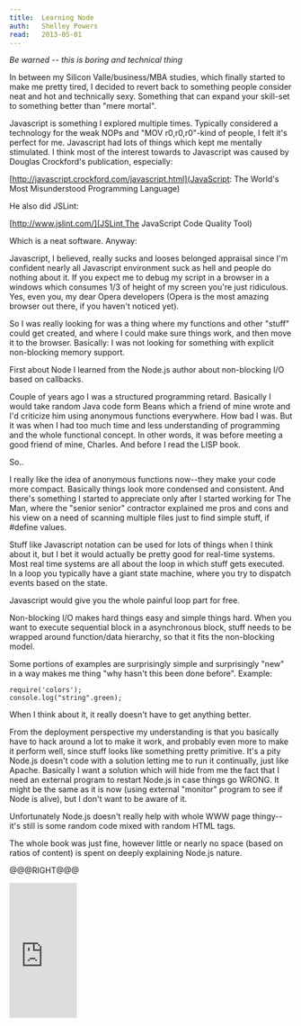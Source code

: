 ```yaml
---
title:	Learning Node
auth:	Shelley Powers
read:	2013-05-01
---
```





*Be warned -- this is boring and technical thing*

In between my Silicon Valle/business/MBA studies, which finally started to
make me pretty tired, I decided to revert back to something people consider
neat and hot and technically sexy. Something that can expand your skill-set
to something better than "mere mortal".

Javascript is something I explored multiple times. Typically considered a
technology for the weak NOPs and "MOV r0,r0,r0"-kind of people, I felt it's
perfect for me.  Javascript had lots of things which kept me mentally
stimulated.  I think most of the interest towards to Javascript was caused
by Douglas Crockford's publication, especially:

[http://javascript.crockford.com/javascript.html](JavaScript: The World's Most Misunderstood Programming Language)

He also did JSLint:

[http://www.jslint.com/](JSLint,The JavaScript Code Quality Tool)

Which is a neat software. Anyway:

Javascript, I believed, really sucks and looses belonged appraisal since I'm
confident nearly all Javascript environment suck as hell and people do
nothing about it. If you expect me to debug my script in a browser in a
windows which consumes 1/3 of height of my screen you're just ridiculous.
Yes, even you, my dear Opera developers (Opera is the most amazing browser
out there, if you haven't noticed yet).

So I was really looking for was a thing where my functions and other "stuff"
could get created, and where I could make sure things work, and then move it
to the browser. Basically: I was not looking for something with explicit
non-blocking memory support.

First about Node I learned from the Node.js author about non-blocking I/O
based on callbacks.

Couple of years ago I was a structured programming retard. Basically I would
take random Java code form Beans which a friend of mine wrote and I'd
criticize him using anonymous functions everywhere. How bad I was. But it
was when I had too much time and less understanding of programming and the
whole functional concept. In other words, it was before meeting a good
friend of mine, Charles. And before I read the LISP book.

So..

I really like the idea of anonymous functions now--they make your code more
compact. Basically things look more condensed and consistent. And there's
something I started to appreciate only after I started working for The Man,
where the "senior senior" contractor explained me pros and cons and his view
on a need of scanning multiple files just to find simple stuff, if #define
values.

Stuff like Javascript notation can be used for lots of things when I think
about it, but I bet it would actually be pretty good for real-time systems.
Most real time systems are all about the loop in which stuff gets executed.
In a loop you typically have a giant state machine, where you try to
dispatch events based on the state.

Javascript would give you the whole painful loop part for free.

Non-blocking I/O makes hard things easy and simple things hard. When you
want to execute sequential block in a asynchronous block, stuff needs to be
wrapped around function/data hierarchy, so that it fits the non-blocking
model.

Some portions of examples are surprisingly simple and surprisingly "new" in
a way makes me thing "why hasn't this been done before". Example:

	require('colors');
	console.log("string".green);

When I think about it, it really doesn't have to get anything better.

From the deployment perspective my understanding is that you basically have
to hack around a lot to make it work, and probably even more to make it
perform well, since stuff looks like something pretty primitive. It's a pity
Node.js doesn't code with a solution letting me to run it continually, just
like Apache. Basically I want a solution which will hide from me the fact
that I need an external program to restart Node.js in case things go WRONG.
It might be the same as it is now (using external "monitor" program to see
if Node is alive), but I don't want to be aware of it.

Unfortunately Node.js doesn't really help with whole WWW page thingy--it's
still is some random code mixed with random HTML tags.

The whole book was just fine, however little or nearly no space (based on
ratios of content) is spent on deeply explaining Node.js nature.

@@@RIGHT@@@

<iframe src="http://rcm.amazon.com/e/cm?lt1=_blank&bc1=FFFFFF&IS2=1&npa=1&bg1=FFFFFF&fc1=000000&lc1=FF0000&t=wojcadamkoszh-20&o=1&p=8&l=as4&m=amazon&f=ifr&ref=ss_til&asins=1449323073" style="width:120px;height:240px;" scrolling="no" marginwidth="0" marginheight="0" frameborder="0"></iframe>

